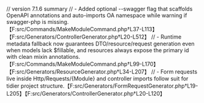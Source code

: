 // version 7.1.6 summary
// - Added optional --swagger flag that scaffolds OpenAPI annotations and auto-imports OA namespace while warning if swagger-php is missing.【F:src/Commands/MakeModuleCommand.php†L37-L113】【F:src/Generators/ControllerGenerator.php†L20-L512】
// - Runtime metadata fallback now guarantees DTO/resource/request generation even when models lack $fillable, and resources always expose the primary id with clean mixin annotations.【F:src/Commands/MakeModuleCommand.php†L99-L170】【F:src/Generators/ResourceGenerator.php†L34-L207】
// - Form requests live inside Http/Requests/{Module} and controller imports follow suit for tidier project structure.【F:src/Generators/FormRequestGenerator.php†L19-L205】【F:src/Generators/ControllerGenerator.php†L20-L120】

